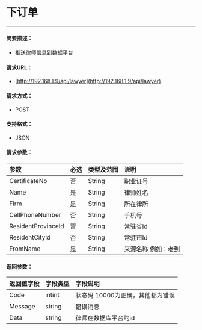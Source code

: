 # 下订单

---

#### **简要描述：**

* 推送律师信息到数据平台

#### **请求URL**：

* [http://192.168.1.9/api/lawyer](http://192.168.1.9/api/lawyer)

#### **请求方式：**

* POST

#### 支持格式：

* JSON

#### **请求参数：**

| **参数** | **必选** | **类型及范围** | **说明** |
| :--- | :--- | :--- | :--- |
| CertificateNo | 否 | String | 职业证号 |
| Name | 是 | String | 律师姓名 |
| Firm | 是 | String | 所在律所 |
| CellPhoneNumber | 否 | String | 手机号 |
| ResidentProvinceId | 否 | String | 常驻省Id |
| ResidentCityId | 否 | String | 常驻市Id |
| FromName | 是 | String | 来源名称 例如：老到 |

#### **返回参数：**

| **返回值字段** | **字段类型** | **字段说明** |
| :--- | :--- | :--- |
| Code | intint | 状态码 10000为正确，其他都为错误 |
| Message | string | 错误消息 |
| Data | string | 律师在数据库平台的id |



